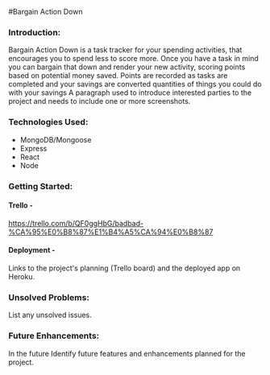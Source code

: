 #Bargain Action Down
### Introduction: 
Bargain Action Down is a task tracker for your spending activities, that encourages you to spend less to score more. Once you have a task in mind you can bargain that down and render your new activity, scoring points based on potential money saved. Points are recorded as tasks are completed and your savings are converted quantities of things you could do with your savings
A paragraph used to introduce interested parties to the project and needs to include one or more screenshots.

### Technologies Used: 
- MongoDB/Mongoose
- Express
- React
- Node

### Getting Started: 
#### Trello - 
https://trello.com/b/QF0ggHbG/badbad-%CA%95%E0%B8%87%E1%B4%A5%CA%94%E0%B8%87
#### Deployment - 

Links to the project's planning (Trello board) and the deployed app on Heroku.

### Unsolved Problems: 

List any unsolved issues.

### Future Enhancements: 
In the future 
Identify future features and enhancements planned for the project.